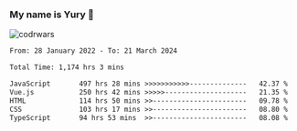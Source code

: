 ### My name is Yury 👋 
![codrwars](https://www.codewars.com/users/litury/badges/micro) 


<!--START_SECTION:waka-->

```txt
From: 28 January 2022 - To: 21 March 2024

Total Time: 1,174 hrs 3 mins

JavaScript       497 hrs 28 mins >>>>>>>>>>>--------------   42.37 %
Vue.js           250 hrs 42 mins >>>>>--------------------   21.35 %
HTML             114 hrs 50 mins >>-----------------------   09.78 %
CSS              103 hrs 17 mins >>-----------------------   08.80 %
TypeScript       94 hrs 53 mins  >>-----------------------   08.08 %
```

<!--END_SECTION:waka-->

